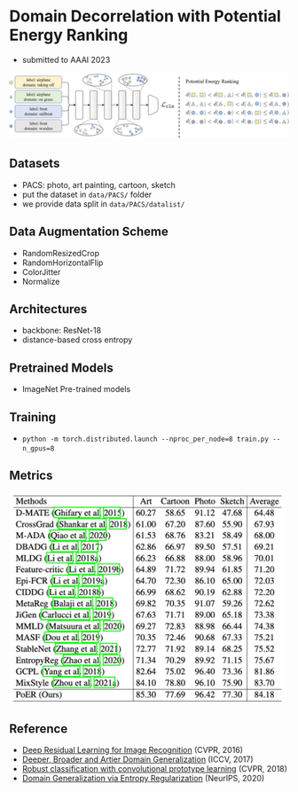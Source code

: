 # Domain Decorrelation with Potential Energy Ranking
- submitted to AAAI 2023

<img src="https://github.com/ForeverPs/PoER/raw/master/data/PoER.jpg" width="1000px"/>

## Datasets
- PACS: photo, art painting, cartoon, sketch
- put the dataset in `data/PACS/` folder 
- we provide data split in `data/PACS/datalist/`

## Data Augmentation Scheme
- RandomResizedCrop
- RandomHorizontalFlip
- ColorJitter
- Normalize

## Architectures
- backbone: ResNet-18
- distance-based cross entropy

## Pretrained Models
- ImageNet Pre-trained models

## Training
- `python -m torch.distributed.launch --nproc_per_node=8 train.py --n_gpus=8`

## Metrics
<img src="https://github.com/ForeverPs/PoER/raw/master/data/result.jpg" width="500px"/>

## Reference
- [Deep Residual Learning for Image Recognition](https://openaccess.thecvf.com/content_cvpr_2016/papers/He_Deep_Residual_Learning_CVPR_2016_paper.pdf) (CVPR, 2016)
- [Deeper, Broader and Artier Domain Generalization](https://openaccess.thecvf.com/content_iccv_2017/html/Li_Deeper_Broader_and_ICCV_2017_paper.html) (ICCV, 2017)
- [Robust classification with convolutional prototype learning](https://openaccess.thecvf.com/content_cvpr_2018/html/Yang_Robust_Classification_With_CVPR_2018_paper.html) (CVPR, 2018)
- [Domain Generalization via Entropy Regularization](https://proceedings.neurips.cc/paper/2020/hash/b98249b38337c5088bbc660d8f872d6a-Abstract.html) (NeurIPS, 2020)
